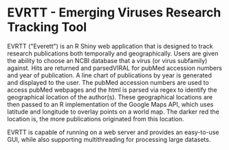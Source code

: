 # EVRTT - Emerging Viruses Research Tracking Tool

EVRTT ("Everett") is an R Shiny web application that is designed to track research publications both temporally and geographically.
Users are given the ability to choose an NCBI database that a virus (or virus subfamily) against. Hits are returned and parsedVIRAL for pubMed accession numbers and year of publication. A line chart of publications by year is generated and displayed to the user. The pubMed accession numbers are used to access pubMed webpages and the html is parsed via regex to identify the geographical location of the author(s). These geographical locations are then passed to an R implementation of the Google Maps API, which uses latitude and longitude to overlay points on a world map. The darker red the location is, the more publications originated from this location. 

EVRTT is capable of running on a web server and provides an easy-to-use GUI, while also supporting multithreading for processing large datasets. 

